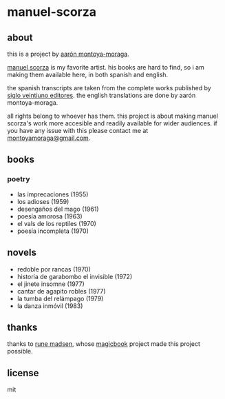 # manuel-scorza

## about

this is a project by [aarón montoya-moraga](http://montoyamoraga.io/).

[manuel scorza](https://en.wikipedia.org/wiki/Manuel_Scorza) is my favorite artist. his books are hard to find, so i am making them available here, in both spanish and english.

the spanish transcripts are taken from the complete works published by [siglo veintiuno editores](http://www.sigloxxieditores.com.mx/). the english translations are done by aarón montoya-moraga.

all rights belong to whoever has them. this project is about making manuel scorza's work more accesible and readily available for wider audiences. if you have any issue with this please contact me at montoyamoraga@gmail.com.

## books

### poetry

* las imprecaciones (1955)
* los adioses (1959)
* desengaños del mago (1961)
* poesía amorosa (1963)
* el vals de los reptiles (1970)
* poesía incompleta (1970)

## novels

* redoble por rancas (1970)
* historia de garabombo el invisible (1972)
* el jinete insomne (1977)
* cantar de agapito robles (1977)
* la tumba del relámpago (1979)
* la danza inmóvil (1983)

## thanks

thanks to [rune madsen](https://runemadsen.com/), whose [magicbook](https://github.com/magicbookproject/magicbook) project made this project possible.

## license

mit
